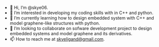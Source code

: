 - 👋 Hi, I’m @skye06.
- 👀 I’m interested in developing my coding skills with in C++ and python. 
- 🌱 I’m currently learning how to design embedded system with C++ and model graphene-like structures with python. 
- 💞️ I’m looking to collaborate on sofware development project to design embedded systems and model graphene and its derivatives.
- 📫 How to reach me at skyeligand@gmail.com.

<!---
skye06/skye06 is a ✨ special ✨ repository because its `README.md` (this file) appears on your GitHub profile.
You can click the Preview link to take a look at your changes.
--->
